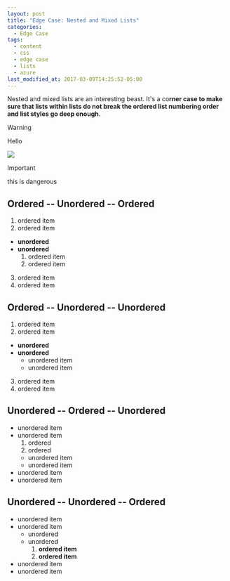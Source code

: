 ```yaml
---
layout: post
title: "Edge Case: Nested and Mixed Lists"
categories:
  - Edge Case
tags:
  - content
  - css
  - edge case
  - lists
  - azure
last_modified_at: 2017-03-09T14:25:52-05:00
---
```


Nested and mixed lists are an interesting beast. It's a co**rner case to make sure that lists within lists do not break the ordered list numbering order and list styles go deep enough.**


> [!WARNING]
> Hello

![](2020-08-17-11-37-48.png)

> [!IMPORTANT]
> this is dangerous
> 

## Ordered -- Unordered -- Ordered

1. ordered item
2. ordered item
  * **unordered**
  * **unordered**
    1. ordered item
    2. ordered item
3. ordered item
4. ordered item

## Ordered -- Unordered -- Unordered

1. ordered item
2. ordered item
  * **unordered**
  * **unordered**
    * unordered item
    * unordered item
3. ordered item
4. ordered item

## Unordered -- Ordered -- Unordered

* unordered item
* unordered item
  1. ordered
  2. ordered
    * unordered item
    * unordered item
* unordered item
* unordered item

## Unordered -- Unordered -- Ordered

* unordered item
* unordered item
  * unordered
  * unordered
    1. **ordered item**
    2. **ordered item**
* unordered item
* unordered item